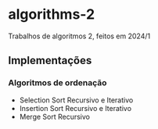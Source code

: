 # algorithms-2

Trabalhos de algoritmos 2, feitos em 2024/1

## Implementações

### Algoritmos de ordenação

-   Selection Sort Recursivo e Iterativo
-   Insertion Sort Recursivo e Iterativo
-   Merge Sort Recursivo
